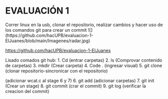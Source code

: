 <h1> EVALUACIÓN 1 </h1>
Correr linux en la usb, clonar el repositorio, realizar cambios y hacer uso de los comandos git para crear un commit
![](https://github.com/hacUPB/evaluacion-1-ElJuanes/blob/main/Imagenes/radar.jpg)

https://github.com/hacUPB/evaluacion-1-ElJuanes

Lisado comados git hub:
1.
Cd (entrar carpetas)
2.
ls (Comprovar contenido de carpetas)
3.
mkdir (Crear carpeta)
4.
Code . (ingresar visual)
5.
git clone (clonar repositorio-sincronicar con el repositorio)

(adicionar wcat.c al stage 6 y 7)
6.
git add (adicionar carpetas)
7.
git init (Crear un stage)
8.
git commit (crar el commit)
9.
git log (verificar la creacion del commit)


